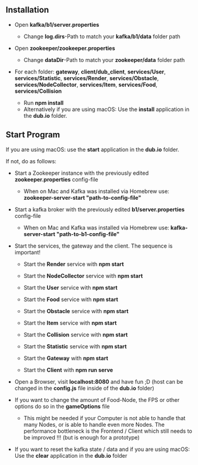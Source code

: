 ## Installation

* Open **kafka/b1/server.properties**
  * Change **log.dirs**-Path to match your **kafka/b1/data** folder path
  
* Open **zookeeper/zookeeper.properties**
  * Change **dataDir**-Path to match your **zookeeper/data** folder path
 
* For each folder: **gateway**, **client/dub_client**, **services/User**, **services/Statistic**, **services/Render**, **services/Obstacle**, **services/NodeCollector**, **services/Item**, **services/Food**, **services/Collision**
  * Run **npm install**
  * Alternatively if you are using macOS: Use the **install** application in the **dub.io** folder. 

## Start Program
If you are using macOS: use the **start** application in the **dub.io** folder.

If not, do as follows:
  
* Start a Zookeeper instance with the previously edited **zookeeper.properties** config-file
  * When on Mac and Kafka was installed via Homebrew use: **zookeeper-server-start "path-to-config-file"**
  
* Start a kafka broker with the previously edited **b1/server.properties** config-file
  * When on Mac and Kafka was installed via Homebrew use: **kafka-server-start "path-to-b1-config-file"**

* Start the services, the gateway and the client. The sequence is important!
  * Start the **Render** service with **npm start**

  * Start the **NodeCollector** service with **npm start**

  * Start the **User** service with **npm start**

  * Start the **Food** service with **npm start**

  * Start the **Obstacle** service with **npm start**

  * Start the **Item** service with **npm start**

  * Start the **Collision** service with **npm start**

  * Start the **Statistic** service with **npm start**

  * Start the **Gateway** with **npm start**

  * Start the **Client** with **npm run serve**

* Open a Browser, visit **localhost:8080** and have fun ;D (host can be changed in the **config.js** file inside of the **dub.io** folder)

* If you want to change the amount of Food-Node, the FPS or other options do so in the **gameOptions** file
  * This might be needed if your Computer is not able to handle that many Nodes, or is able to handle even more Nodes. The performance bottleneck is the Frontend / Client which still needs to be improved !!! (but is enough for a prototype)
  
* If you want to reset the kafka state / data and if you are using macOS: Use the **clear** application in the **dub.io** folder




